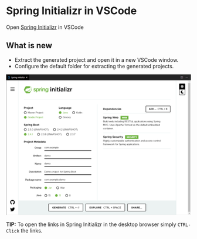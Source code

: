 # Spring Initializr in VSCode

Open [Spring Initializr](https://start.spring.io/) in VSCode
## What is new

- Extract the generated project and open it in a new VSCode window.
- Configure the default folder for extracting the generated projects.

![Spring Initializr inside VSCode](images/vscode-spring-initializr.png)

**TIP:** To open the links in Spring Initializr in the desktop browser simply ```CTRL-Click``` the links.
